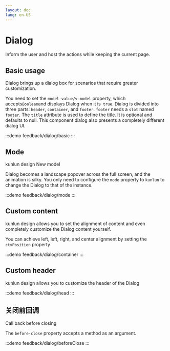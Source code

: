 ```yaml
---
layout: doc
lang: en-US
---
```


# Dialog

Inform the user and host the actions while keeping the current page.

## Basic usage

Dialog brings up a dialog box for scenarios that require greater customization.

You need to set the `model-value/v-model` property, which accepts`Boolean`and displays Dialog when it is` true`. Dialog is divided into three parts: `header`, `container`, and `footer`. `footer` needs a `slot` named `footer`. The `title` attribute is used to define the title. It is optional and defaults to null. This component dialog also presents a completely different dialog UI.

:::demo
feedback/dialog/basic
:::

## Mode

kunlun design New model

Dialog becomes a landscape popover across the full screen, and the animation is silky. You only need to configure the `mode` property to `kunlun` to change the Dialog to that of the instance.

:::demo
feedback/dialog/mode
:::

## Custom content

kunlun design allows you to set the alignment of content and even completely customize the Dialog content yourself.

You can achieve left, left, right, and center alignment by setting the `ctxPosition` property

:::demo
feedback/dialog/container
:::

## Custom header

kunlun design allows you to customize the header of the Dialog

:::demo
feedback/dialog/head
:::

## 关闭前回调

Call back before closing

The `before-close` property accepts a method as an argument.

:::demo
feedback/dialog/beforeClose
:::
